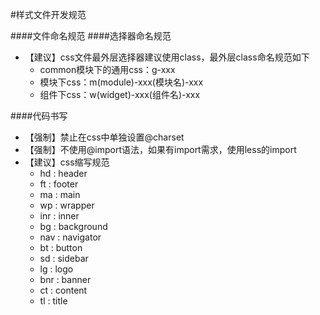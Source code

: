 #样式文件开发规范

####文件命名规范
####选择器命名规范

* 【建议】css文件最外层选择器建议使用class，最外层class命名规范如下
    * common模块下的通用css：g-xxx
    * 模块下css：m(module)-xxx(模块名)-xxx
    * 组件下css：w(widget)-xxx(组件名)-xxx

####代码书写

* 【强制】禁止在css中单独设置@charset
* 【强制】不使用@import语法，如果有import需求，使用less的import
* 【建议】css缩写规范
    * hd  : header
    * ft  : footer
    * ma  : main
    * wp  : wrapper
    * inr : inner
    * bg  : background
    * nav : navigator
    * bt  : button
    * sd  : sidebar
    * lg  : logo
    * bnr : banner
    * ct  : content
    * tl  : title

